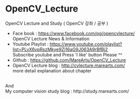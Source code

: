 # OpenCV_Lecture

OpenCV Lecture and Study ( OpenCV 강좌 / 공부 )
* Face book : https://www.facebook.com/pg/opencvlecture/
<br> OpenCV Lecture News & Information
* Youtube Playlist : https://www.youtube.com/playlist?list=PLvX6vpRszMkye9Zj16aG9J063A9rBfBj2
<br>  Subscribe youtube and Press 'I like' button Please ^^
* Github : https://github.com/MareArts/OpenCV_Lecture
* OpenCV Lecture blog : http://cvlecture.marearts.com/
<br> more detail explanation about chapter

<br>
And <br>
My computer vision study blog : http://study.marearts.com/


